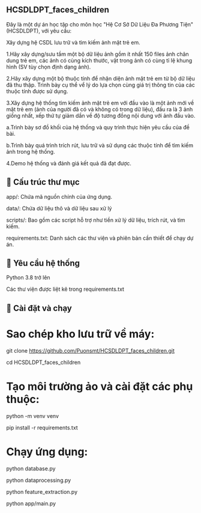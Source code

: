 ## HCSDLDPT_faces_children
Đây là một dự án học tập cho môn học "Hệ Cơ Sở Dữ Liệu Đa Phương Tiện" (HCSDLDPT), với yêu cầu:

Xây dựng hệ CSDL lưu trữ và tìm kiếm ảnh mặt trẻ em.

1.Hãy xây dựng/sưu tầm một bộ dữ liệu ảnh gồm ít nhất 150 files ảnh chân dung trẻ em, các ảnh có cùng kích thước, vật trong ảnh có cùng tỉ lệ khung hình (SV tùy chọn định dạng ảnh).

2.Hãy xây dựng một bộ thuộc tính để nhận diện ảnh mặt trẻ em từ bộ dữ liệu đã thu thập. Trình bày cụ thể vể lý do lựa chọn cùng giá trị thông tin của các thuộc tính được sử dụng.

3.Xây dựng hệ thống tìm kiếm ảnh mặt trẻ em với đầu vào là một ảnh mới về mặt trẻ em (ảnh của người đã có và không có trong dữ liệu), đầu ra là 3 ảnh giống nhất, xếp thứ tự giảm dần về độ tương đồng nội dung với ảnh đầu vào.

  a.Trình bày sơ đồ khối của hệ thống và quy trình thực hiện yêu cầu của đề bài.
  
  b.Trình bày quá trình trích rút, lưu trữ và sử dụng các thuộc tính để tìm kiếm ảnh trong hệ thống.
  
4.Demo hệ thống và đánh giá kết quả đã đạt được.

## 📁 Cấu trúc thư mục
app/: Chứa mã nguồn chính của ứng dụng.

data/: Chứa dữ liệu thô và dữ liệu sau xử lý 

scripts/: Bao gồm các script hỗ trợ như tiền xử lý dữ liệu, trích rút, và tìm kiếm.

requirements.txt: Danh sách các thư viện và phiên bản cần thiết để chạy dự án.

## 🧪 Yêu cầu hệ thống
Python 3.8 trở lên

Các thư viện được liệt kê trong requirements.txt

## 🚀 Cài đặt và chạy
# Sao chép kho lưu trữ về máy:
git clone https://github.com/Puonsmt/HCSDLDPT_faces_children.git

cd HCSDLDPT_faces_children

# Tạo môi trường ảo và cài đặt các phụ thuộc: 
python -m venv venv

pip install -r requirements.txt


# Chạy ứng dụng:
python database.py

python dataprocessing.py

python feature_extraction.py

python app/main.py
